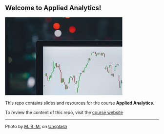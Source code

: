 ## Welcome to Applied Analytics!

![](img/img.jpg)

This repo contains slides and resources for the course **Applied Analytics**.

To review the content of this repo, visit the [course website](https://kirenz.github.io/statistics/)

---

Photo by <a href="https://unsplash.com/@m_b_m?utm_source=unsplash&utm_medium=referral&utm_content=creditCopyText">M. B. M.</a> on <a href="https://unsplash.com/s/photos/analytics?utm_source=unsplash&utm_medium=referral&utm_content=creditCopyText">Unsplash</a>
  
